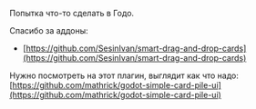 Попытка что-то сделать в Годо.

Спасибо за аддоны:
 * [https://github.com/SesinIvan/smart-drag-and-drop-cards](https://github.com/SesinIvan/smart-drag-and-drop-cards)

Нужно посмотреть на этот плагин, выглядит как что надо: [https://github.com/mathrick/godot-simple-card-pile-ui](https://github.com/mathrick/godot-simple-card-pile-ui)